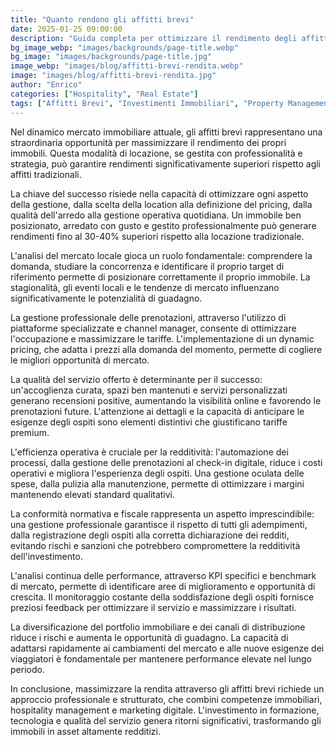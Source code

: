 ```yaml
---
title: "Quanto rendono gli affitti brevi"
date: 2025-01-25 09:00:00
description: "Guida completa per ottimizzare il rendimento degli affitti brevi: strategie, consigli e best practice per massimizzare il ritorno dell'investimento immobiliare"
bg_image_webp: "images/backgrounds/page-title.webp"
bg_image: "images/backgrounds/page-title.jpg"
image_webp: "images/blog/affitti-brevi-rendita.webp"
image: "images/blog/affitti-brevi-rendita.jpg"
author: "Enrico"
categories: ["Hospitality", "Real Estate"]
tags: ["Affitti Brevi", "Investimenti Immobiliari", "Property Management"]
---
```


Nel dinamico mercato immobiliare attuale, gli affitti brevi rappresentano una straordinaria opportunità per massimizzare il rendimento dei propri immobili. Questa modalità di locazione, se gestita con professionalità e strategia, può garantire rendimenti significativamente superiori rispetto agli affitti tradizionali.

La chiave del successo risiede nella capacità di ottimizzare ogni aspetto della gestione, dalla scelta della location alla definizione del pricing, dalla qualità dell'arredo alla gestione operativa quotidiana. Un immobile ben posizionato, arredato con gusto e gestito professionalmente può generare rendimenti fino al 30-40% superiori rispetto alla locazione tradizionale.

L'analisi del mercato locale gioca un ruolo fondamentale: comprendere la domanda, studiare la concorrenza e identificare il proprio target di riferimento permette di posizionare correttamente il proprio immobile. La stagionalità, gli eventi locali e le tendenze di mercato influenzano significativamente le potenzialità di guadagno.

La gestione professionale delle prenotazioni, attraverso l'utilizzo di piattaforme specializzate e channel manager, consente di ottimizzare l'occupazione e massimizzare le tariffe. L'implementazione di un dynamic pricing, che adatta i prezzi alla domanda del momento, permette di cogliere le migliori opportunità di mercato.

La qualità del servizio offerto è determinante per il successo: un'accoglienza curata, spazi ben mantenuti e servizi personalizzati generano recensioni positive, aumentando la visibilità online e favorendo le prenotazioni future. L'attenzione ai dettagli e la capacità di anticipare le esigenze degli ospiti sono elementi distintivi che giustificano tariffe premium.

L'efficienza operativa è cruciale per la redditività: l'automazione dei processi, dalla gestione delle prenotazioni al check-in digitale, riduce i costi operativi e migliora l'esperienza degli ospiti. Una gestione oculata delle spese, dalla pulizia alla manutenzione, permette di ottimizzare i margini mantenendo elevati standard qualitativi.

La conformità normativa e fiscale rappresenta un aspetto imprescindibile: una gestione professionale garantisce il rispetto di tutti gli adempimenti, dalla registrazione degli ospiti alla corretta dichiarazione dei redditi, evitando rischi e sanzioni che potrebbero compromettere la redditività dell'investimento.

L'analisi continua delle performance, attraverso KPI specifici e benchmark di mercato, permette di identificare aree di miglioramento e opportunità di crescita. Il monitoraggio costante della soddisfazione degli ospiti fornisce preziosi feedback per ottimizzare il servizio e massimizzare i risultati.

La diversificazione del portfolio immobiliare e dei canali di distribuzione riduce i rischi e aumenta le opportunità di guadagno. La capacità di adattarsi rapidamente ai cambiamenti del mercato e alle nuove esigenze dei viaggiatori è fondamentale per mantenere performance elevate nel lungo periodo.

In conclusione, massimizzare la rendita attraverso gli affitti brevi richiede un approccio professionale e strutturato, che combini competenze immobiliari, hospitality management e marketing digitale. L'investimento in formazione, tecnologia e qualità del servizio genera ritorni significativi, trasformando gli immobili in asset altamente redditizi.
